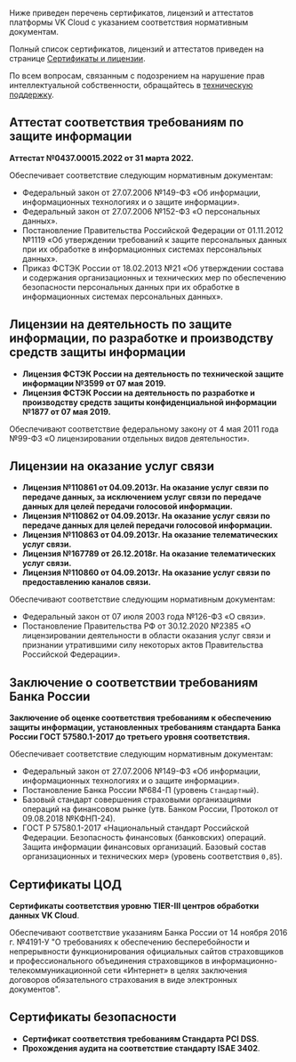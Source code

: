 Ниже приведен перечень сертификатов, лицензий и аттестатов платформы VK Cloud с указанием соответствия нормативным документам.

Полный список сертификатов, лицензий и аттестатов приведен на странице [Сертификаты и лицензии](https://mcs.mail.ru/cloud-platform/certificates/).

<info>

По всем вопросам, связанным с подозрением на нарушение прав интеллектуальной собственности, обращайтесь в [техническую поддержку](/ru/contacts).

</info>

## Аттестат соответствия требованиям по защите информации

**Аттестат №0437.00015.2022 от 31 марта 2022.**

Обеспечивает соответствие следующим нормативным документам:

- Федеральный закон от 27.07.2006 №149-ФЗ «Об информации, информационных технологиях и о защите информации».
- Федеральный закон от 27.07.2006 №152-ФЗ «О персональных данных».
- Постановление Правительства Российской Федерации от 01.11.2012 №1119 «Об утверждении требований к защите персональных данных при их обработке в информационных системах персональных данных».
- Приказ ФСТЭК России от 18.02.2013 №21 «Об утверждении состава и содержания организационных и технических мер по обеспечению безопасности персональных данных при их обработке в информационных системах персональных данных».

## Лицензии на деятельность по защите информации, по разработке и производству средств защиты информации

- **Лицензия ФСТЭК России на деятельность по технической защите информации №3599 от 07 мая 2019.**
- **Лицензия ФСТЭК России на деятельность по разработке и производству средств защиты конфиденциальной информации №1877 от 07 мая 2019.**

Обеспечивают соответствие федеральному закону от 4 мая 2011 года №99-ФЗ «О лицензировании отдельных видов деятельности».

## Лицензии на оказание услуг связи

- **Лицензия №110861 от 04.09.2013г. На оказание услуг связи по передаче данных, за исключением услуг связи по передаче данных для целей передачи голосовой информации.**
- **Лицензия №110862 от 04.09.2013г. На оказание услуг связи по передаче данных для целей передачи голосовой информации.**
- **Лицензия №110863 от 04.09.2013г. На оказание телематических услуг связи.**
- **Лицензия №167789 от 26.12.2018г. На оказание телематических услуг связи.**
- **Лицензия №110860 от 04.09.2013г. На оказание услуг связи по предоставлению каналов связи.**

Обеспечивают соответствие следующим нормативным документам:

- Федеральный закон от 07 июля 2003 года №126-ФЗ «О связи».
- Постановление Правительства РФ от 30.12.2020 №2385 «О лицензировании деятельности в области оказания услуг связи и признании утратившими силу некоторых актов Правительства Российской Федерации».

## Заключение о соответствии требованиям Банка России

**Заключение об оценке соответствия требованиям к обеспечению защиты информации, установленных требованиям стандарта Банка России ГОСТ 57580.1-2017 до третьего уровня соответствия.**

Обеспечивает соответствие следующим нормативным документам:

- Федеральный закон от 27.07.2006 №149-ФЗ «Об информации, информационных технологиях и о защите информации».
- Постановление Банка России №684-П (уровень `Стандартный`).
- Базовый стандарт совершения страховыми организациями операций на финансовом рынке (утв. Банком России, Протокол от 09.08.2018 №КФНП-24).
- ГОСТ Р 57580.1-2017 «Национальный стандарт Российской Федерации. Безопасность финансовых (банковских) операций. Защита информации финансовых организаций. Базовый состав организационных и технических мер» (уровень соответствия `0,85`).

## Сертификаты ЦОД

**Сертификаты соответствия уровню TIER-III центров обработки данных VK Cloud**.

Обеспечивают соответствие указаниям Банка России от 14 ноября 2016 г. №4191-У "О требованиях к обеспечению бесперебойности и непрерывности функционирования официальных сайтов страховщиков и профессионального объединения страховщиков в информационно-телекоммуникационной сети «Интернет» в целях заключения договоров обязательного страхования в виде электронных документов".

## Сертификаты безопасности

- **Сертификат соответствия требованиям Стандарта PCI DSS**.
- **Прохождения аудита на соответствие стандарту ISAE 3402**.
